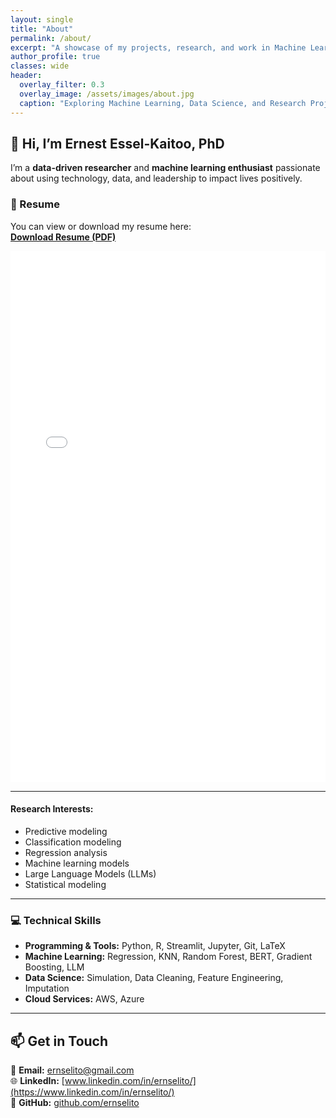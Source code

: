 ```yaml
---
layout: single
title: "About"
permalink: /about/
excerpt: "A showcase of my projects, research, and work in Machine Learning and Data Science."
author_profile: true
classes: wide
header:
  overlay_filter: 0.3
  overlay_image: /assets/images/about.jpg
  caption: "Exploring Machine Learning, Data Science, and Research Projects"
---
```


## 👋 Hi, I’m Ernest Essel-Kaitoo, PhD

I’m a **data-driven researcher** and **machine learning enthusiast** passionate about using technology, data, and leadership to impact lives positively. 

### 📄 Resume

You can view or download my resume here:  
[**Download Resume (PDF)**](/assets/files/Ernest_Essel_Kaitoo_2025_resume.pdf)

<iframe 
  src="{{ '/assets/files/Ernest_Essel_Kaitoo_2025_resume.pdf' | relative_url }}" 
  width="100%" 
  height="850" 
  style="border:none;"
>
  This browser does not support PDFs. 
  Please download the PDF to view it: 
  <a href="{{'/assets/files/Ernest_Essel-Kaitoo_Resume.pdf' | relative_url }}">Download Resume</a>.
</iframe>

---

#### Research Interests:

- Predictive modeling
- Classification modeling
- Regression analysis
- Machine learning models
- Large Language Models (LLMs)
- Statistical modeling

---

### 💻 Technical Skills

- **Programming & Tools:** Python, R, Streamlit, Jupyter, Git, LaTeX  
- **Machine Learning:** Regression, KNN, Random Forest, BERT, Gradient Boosting, LLM  
- **Data Science:** Simulation, Data Cleaning, Feature Engineering, Imputation
- **Cloud Services:** AWS, Azure 
 
---

## 📫 Get in Touch

📧 **Email:** [ernselito@gmail.com](mailto:ernselito@gmail.com)  
🌐 **LinkedIn:** [www.linkedin.com/in/ernselito/](https://www.linkedin.com/in/ernselito/)  
🐙 **GitHub:** [github.com/ernselito](https://github.com/ernselito)


